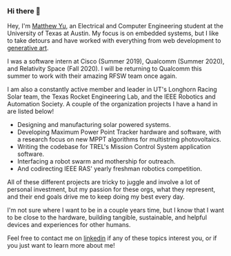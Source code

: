 ### Hi there 👋

Hey, I'm [Matthew Yu](https://dimembermatt.github.io/), an Electrical and
Computer Engineering student at the University of Texas at Austin. My focus is
on embedded systems, but I like to take detours and have worked with everything
from web development to [generative
art](https://dimembermatt.github.io/Generative_Art/).

I was a software intern at Cisco (Summer 2019), Qualcomm (Summer 2020), and
Relativity Space (Fall 2020). I will be returning to Qualcomm this summer to
work with their amazing RFSW team once again.

I am also a constantly active member and leader in UT's Longhorn Racing Solar
team, the Texas Rocket Engineering Lab, and the IEEE Robotics and Automation
Society. A couple of the organization projects I have a hand in are listed below!

- Designing and manufacturing solar powered systems.
- Developing Maximum Power Point Tracker hardware and software, with a research
  focus on new MPPT algorithms for multistring photovoltaics.
- Writing the codebase for TREL's Mission Control System application software.
- Interfacing a robot swarm and mothership for outreach.
- And codirecting IEEE RAS' yearly freshman robotics competition.

All of these different projects are tricky to juggle and involve a lot of
personal investment, but my passion for these orgs, what they represent, and
their end goals drive me to keep doing my best every day.

I'm not sure where I want to be in a couple years time, but I know that I want
to be close to the hardware, building tangible, sustainable, and helpful devices
and experiences for other humans.

Feel free to contact me on [linkedin](www.linkedin.com/in/dimembermatt) 
if any of these topics interest you, or if you just want to learn more about
me!

